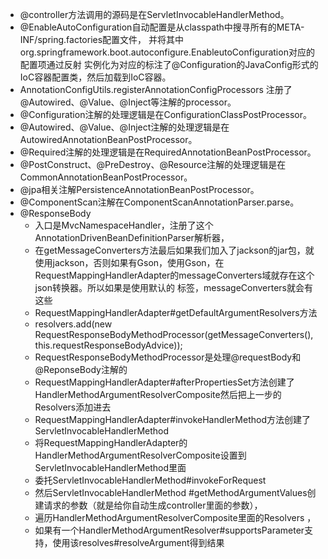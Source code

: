 * @controller方法调用的源码是在ServletInvocableHandlerMethod。
* @EnableAutoConfiguration自动配置是从classpath中搜寻所有的META-INF/spring.factories配置文件， 
  并将其中org.springframework.boot.autoconfigure.EnableutoConfiguration对应的配置项通过反射
  实例化为对应的标注了@Configuration的JavaConfig形式的IoC容器配置类，然后加载到IoC容器。
* AnnotationConfigUtils.registerAnnotationConfigProcessors 注册了@Autowired、@Value、@Inject等注解的processor。 
* @Configuration注解的处理逻辑是在ConfigurationClassPostProcessor。
* @Autowired、@Value、@Inject注解的处理逻辑是在AutowiredAnnotationBeanPostProcessor。
* @Required注解的处理逻辑是在RequiredAnnotationBeanPostProcessor。
* @PostConstruct、@PreDestroy、@Resource注解的处理逻辑是在CommonAnnotationBeanPostProcessor。
* @jpa相关注解PersistenceAnnotationBeanPostProcessor。
* @ComponentScan注解在ComponentScanAnnotationParser.parse。
* @ResponseBody
  * 入口是MvcNamespaceHandler，注册了这个AnnotationDrivenBeanDefinitionParser解析器，
  * 在getMessageConverters方法最后如果我们加入了jackson的jar包，就使用jackson，否则如果有Gson，使用Gson，在RequestMappingHandlerAdapter的messageConverters域就存在这个json转换器。所以如果是使用默认的 标签，messageConverters就会有这些
  * RequestMappingHandlerAdapter#getDefaultArgumentResolvers方法
  * resolvers.add(new RequestResponseBodyMethodProcessor(getMessageConverters(), this.requestResponseBodyAdvice));
  * RequestResponseBodyMethodProcessor是处理@requestBody和@ReponseBody注解的
  * RequestMappingHandlerAdapter#afterPropertiesSet方法创建了HandlerMethodArgumentResolverComposite然后把上一步的Resolvers添加进去
  * RequestMappingHandlerAdapter#invokeHandlerMethod方法创建了ServletInvocableHandlerMethod
  * 将RequestMappingHandlerAdapter的HandlerMethodArgumentResolverComposite设置到ServletInvocableHandlerMethod里面
  * 委托ServletInvocableHandlerMethod#invokeForRequest
  * 然后ServletInvocableHandlerMethod #getMethodArgumentValues创建请求的参数（就是给你自动生成controller里面的参数），
  * 遍历HandlerMethodArgumentResolverComposite里面的Resolvers ，
  * 如果有一个HandlerMethodArgumentResolver#supportsParameter支持，使用该resolves#resolveArgument得到结果
